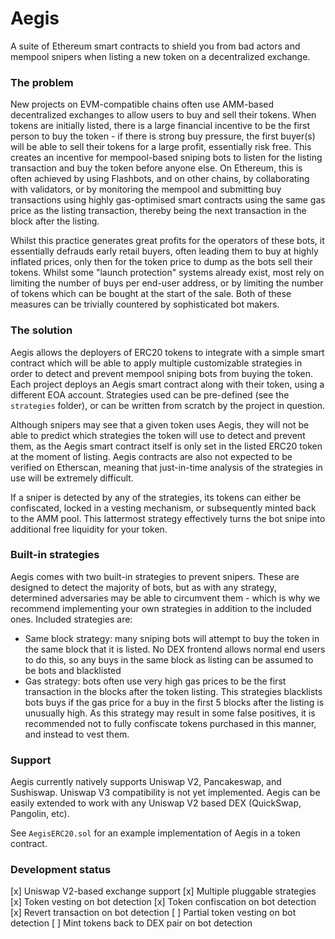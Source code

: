 # Aegis

A suite of Ethereum smart contracts to shield you from bad actors and mempool snipers when listing a new token on a decentralized exchange.

### The problem

New projects on EVM-compatible chains often use AMM-based decentralized exchanges to allow users to buy and sell their tokens. When tokens are initially listed, there is a large financial incentive to be the first person to buy the token - if there is strong buy pressure, the first buyer(s) will be able to sell their tokens for a large profit, essentially risk free. This creates an incentive for mempool-based sniping bots to listen for the listing transaction and buy the token before anyone else. On Ethereum, this is often achieved by using Flashbots, and on other chains, by collaborating with validators, or by monitoring the mempool and submitting buy transactions using highly gas-optimised smart contracts using the same gas price as the listing transaction, thereby being the next transaction in the block after the listing.

Whilst this practice generates great profits for the operators of these bots, it essentially defrauds early retail buyers, often leading them to buy at highly inflated prices, only then for the token price to dump as the bots sell their tokens. Whilst some "launch protection" systems already exist, most rely on limiting the number of buys per end-user address, or by limiting the number of tokens which can be bought at the start of the sale. Both of these measures can be trivially countered by sophisticated bot makers.

### The solution

Aegis allows the deployers of ERC20 tokens to integrate with a simple smart contract which will be able to apply multiple customizable strategies in order to detect and prevent mempool sniping bots from buying the token. Each project deploys an Aegis smart contract along with their token, using a different EOA account. Strategies used can be pre-defined (see the `strategies` folder), or can be written from scratch by the project in question. 

Although snipers may see that a given token uses Aegis, they will not be able to predict which strategies the token will use to detect and prevent them, as the Aegis smart contract itself is only set in the listed ERC20 token at the moment of listing. Aegis contracts are also not expected to be verified on Etherscan, meaning that just-in-time analysis of the strategies in use will be extremely difficult.

If a sniper is detected by any of the strategies, its tokens can either be confiscated, locked in a vesting mechanism, or subsequently minted back to the AMM pool. This lattermost strategy effectively turns the bot snipe into additional free liquidity for your token.

### Built-in strategies

Aegis comes with two built-in strategies to prevent snipers. These are designed to detect the majority of bots, but as with any strategy, determined adversaries may be able to circumvent them - which is why we recommend implementing your own strategies in addition to the included ones. Included strategies are:

- Same block strategy: many sniping bots will attempt to buy the token in the same block that it is listed. No DEX frontend allows normal end users to do this, so any buys in the same block as listing can be assumed to be bots and blacklisted
- Gas strategy: bots often use very high gas prices to be the first transaction in the blocks after the token listing. This strategies blacklists bots buys if the gas price for a buy in the first 5 blocks after the listing is unusually high. As this strategy may result in some false positives, it is recommended not to fully confiscate tokens purchased in this manner, and instead to vest them.

### Support

Aegis currently natively supports Uniswap V2, Pancakeswap, and Sushiswap. Uniswap V3 compatibility is not yet implemented. Aegis can be easily extended to work with any Uniswap V2 based DEX (QuickSwap, Pangolin, etc).

See `AegisERC20.sol` for an example implementation of Aegis in a token contract.

### Development status

[x] Uniswap V2-based exchange support
[x] Multiple pluggable strategies
[x] Token vesting on bot detection
[x] Token confiscation on bot detection
[x] Revert transaction on bot detection
[ ] Partial token vesting on bot detection
[ ] Mint tokens back to DEX pair on bot detection